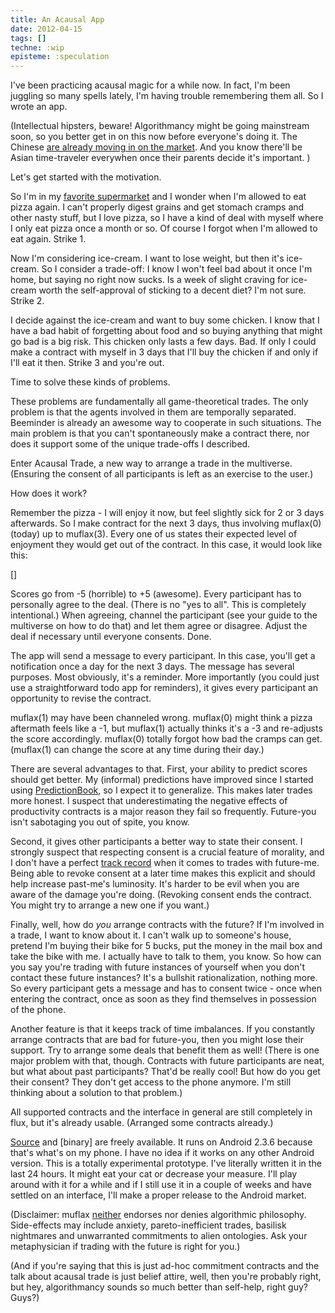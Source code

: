 ```yaml
---
title: An Acausal App
date: 2012-04-15
tags: []
techne: :wip
episteme: :speculation
---
```


I've been practicing acausal magic for a while now. In fact, I'm been juggling so many spells lately, I'm having trouble remembering them all. So I wrote an app.

(Intellectual hipsters, beware! Algorithmancy might be going mainstream soon, so you better get in on this now before everyone's doing it. The Chinese [are already moving in on the market](http://www.foxnews.com/world/2012/03/13/girls-in-china-commit-suicide-dreaming-time-travel/). And you know there'll be Asian time-traveler everywhen once their parents decide it's important. )

Let's get started with the motivation.

So I'm in my [favorite supermarket](http://www.globus.de/) and I wonder when I'm allowed to eat pizza again. I can't properly digest grains and get stomach cramps and other nasty stuff, but I love pizza, so I have a kind of deal with myself where I only eat pizza once a month or so. Of course I forgot when I'm allowed to eat again. Strike 1.

Now I'm considering ice-cream. I want to lose weight, but then it's ice-cream. So I consider a trade-off: I know I won't feel bad about it once I'm home, but saying no right now sucks. Is a week of slight craving for ice-cream worth the self-approval of sticking to a decent diet? I'm not sure. Strike 2.

I decide against the ice-cream and want to buy some chicken. I know that I have a bad habit of forgetting about food and so buying anything that might go bad is a big risk. This chicken only lasts a few days. Bad. If only I could make a contract with myself in 3 days that I'll buy the chicken if and only if I'll eat it then. Strike 3 and you're out.

Time to solve these kinds of problems.

These problems are fundamentally all game-theoretical trades. The only problem is that the agents involved in them are temporally separated. Beeminder is already an awesome way to cooperate in such situations. The main problem is that you can't spontaneously make a contract there, nor does it support some of the unique trade-offs I described.

Enter Acausal Trade, a new way to arrange a trade in the multiverse. (Ensuring the consent of all participants is left as an exercise to the user.)

How does it work?

Remember the pizza - I will enjoy it now, but feel slightly sick for 2 or 3 days afterwards. So I make contract for the next 3 days, thus involving muflax(0) (today) up to muflax(3). Every one of us states their expected level of enjoyment they would get out of the contract. In this case, it would look like this:

[]

Scores go from -5 (horrible) to +5 (awesome). Every participant has to personally agree to the deal. (There is no "yes to all". This is completely intentional.) When agreeing, channel the participant (see your guide to the multiverse on how to do that) and let them agree or disagree. Adjust the deal if necessary until everyone consents. Done.

The app will send a message to every participant. In this case, you'll get a notification once a day for the next 3 days. The message has several purposes. Most obviously, it's a reminder. More importantly (you could just use a straightforward todo app for reminders), it gives every participant an opportunity to revise the contract.

muflax(1) may have been channeled wrong. muflax(0) might think a pizza aftermath feels like a -1, but muflax(1) actually thinks it's a -3 and re-adjusts the score accordingly. muflax(0) totally forgot how bad the cramps can get. (muflax(1) can change the score at any time during their day.)

There are several advantages to that. First, your ability to predict scores should get better. My (informal) predictions have improved since I started using [PredictionBook](http://predictionbook.com/), so I expect it to generalize. This makes later trades more honest. I suspect that underestimating the negative effects of productivity contracts is a major reason they fail so frequently. Future-you isn't sabotaging you out of spite, you know.

Second, it gives other participants a better way to state their consent. I strongly suspect that respecting consent is a crucial feature of morality, and I don't have a perfect [track record](http://blog.muflax.com/2012/02/03/being-immoral/) when it comes to trades with future-me. Being able to revoke consent at a later time makes this explicit and should help increase past-me's luminosity. It's harder to be evil when you are aware of the damage you're doing. (Revoking consent ends the contract. You might try to arrange a new one if you want.)

Finally, well, how do *you* arrange contracts with the future? If I'm involved in a trade, I want to know about it. I can't walk up to someone's house, pretend I'm buying their bike for 5 bucks, put the money in the mail box and take the bike with me. I actually have to talk to them, you know. So how can you say you're trading with future instances of yourself when you don't contact these future instances? It's a bullshit rationalization, nothing more. So every participant gets a message and has to consent twice - once when entering the contract, once as soon as they find themselves in possession of the phone.

Another feature is that it keeps track of time imbalances. If you constantly arrange contracts that are bad for future-you, then you might lose their support. Try to arrange some deals that benefit them as well! (There is one major problem with that, though. Contracts with future participants are neat, but what about past participants? That'd be really cool! But how do you get their consent? They don't get access to the phone anymore. I'm still thinking about a solution to that problem.)

All supported contracts and the interface in general are still completely in flux, but it's already usable. (Arranged some contracts already.)

[Source](https://github.com/muflax/AcausalTrade) and [binary] are freely available. It runs on Android 2.3.6 because that's what's on my phone. I have no idea if it works on any other Android version. This is a totally experimental prototype. I've literally written it in the last 24 hours. It might eat your cat or decrease your measure. I'll play around with it for a while and if I still use it in a couple of weeks and have settled on an interface, I'll make a proper release to the Android market.

(Disclaimer: muflax [neither](http://en.wikipedia.org/wiki/Dialetheism) endorses nor denies algorithmic philosophy. Side-effects may include anxiety, pareto-inefficient trades, basilisk nightmares and unwarranted commitments to alien ontologies. Ask your metaphysician if trading with the future is right for you.)

(And if you're saying that this is just ad-hoc commitment contracts and the talk about acausal trade is just belief attire, well, then you're probably right, but hey, algorithmancy sounds so much better than self-help, right guy? Guys?)
